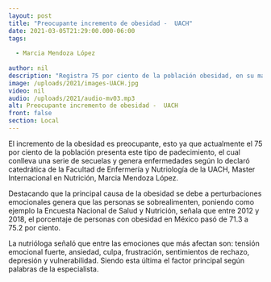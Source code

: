 ```yaml
---
layout: post
title: "Preocupante incremento de obesidad -  UACH"
date: 2021-03-05T21:29:00.000-06:00
tags:
  
  - Marcia Mendoza López
  
author: nil
description: "Registra 75 por ciento de la población obesidad, en su mayoría tiene que ver con perturbaciones emocionales."
image: /uploads/2021/images-UACH.jpg
video: nil
audio: /uploads/2021/audio-mv03.mp3
alt: Preocupante incremento de obesidad -  UACH
front: false
section: Local
---
```


El incremento de la obesidad es preocupante, esto ya que actualmente el 75 por ciento de la población  presenta este tipo de padecimiento, el cual conlleva una serie de secuelas y genera enfermedades según lo declaró catedrática de la Facultad de Enfermería y Nutriología de la UACH, Master Internacional en Nutrición, Marcia Mendoza López. 

Destacando que la principal causa de la obesidad se debe a perturbaciones emocionales genera que las personas se sobrealimenten, poniendo como ejemplo la Encuesta Nacional de Salud y Nutrición, señala que entre 2012 y 2018, el porcentaje de personas con obesidad en México pasó de 71.3 a 75.2 por ciento.

La nutrióloga señaló que entre las emociones que más afectan son: tensión emocional fuerte, ansiedad, culpa, frustración, sentimientos de rechazo, depresión y vulnerabilidad. Siendo esta última el factor principal según palabras de la especialista.